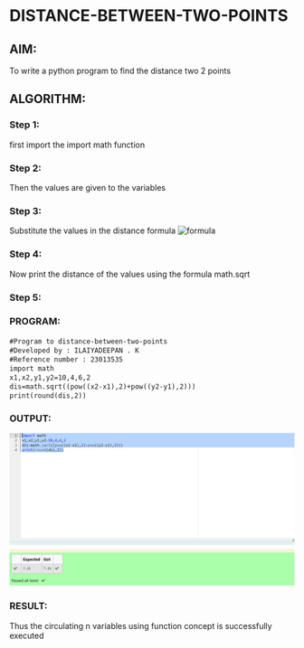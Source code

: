 # DISTANCE-BETWEEN-TWO-POINTS

## AIM:
To write a python program to find the distance two 2 points
## ALGORITHM:
### Step 1:
first import the import math function
### Step 2: 
Then the values are given to the variables
### Step 3: 
Substitute the values in the distance formula  ![formula](/formula.JPG)
### Step 4:
Now print the distance of the values using the formula math.sqrt 
### Step 5: 
### PROGRAM:
```
#Program to distance-between-two-points
#Developed by : ILAIYADEEPAN . K
#Reference number : 23013535
import math
x1,x2,y1,y2=10,4,6,2
dis=math.sqrt((pow((x2-x1),2)+pow((y2-y1),2)))
print(round(dis,2))
```
  


### OUTPUT:
![output](/distance%20between%20two%20points.png)


### RESULT:
Thus the circulating n variables using function concept is successfully executed

